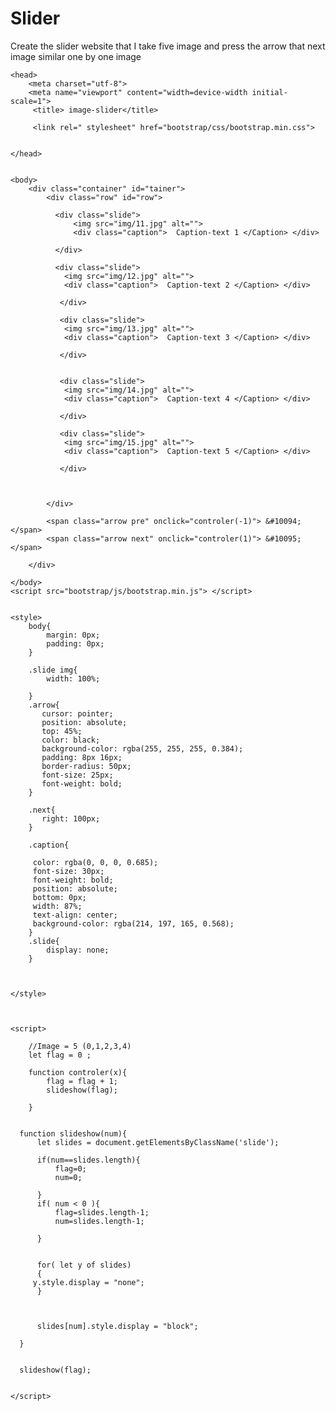# Slider
Create the slider website that I take five image and press the arrow that next image similar one by one image 
<!DOCTYPE html>
<html lang="en">
<html>

    <head>
        <meta charset="utf-8">
        <meta name="viewport" content="width=device-width initial-scale=1">
         <title> image-slider</title>

         <link rel=" stylesheet" href="bootstrap/css/bootstrap.min.css">
   
        
    </head>
   

    <body>
        <div class="container" id="tainer">
            <div class="row" id="row">

              <div class="slide">
                  <img src="img/11.jpg" alt="">
                  <div class="caption">  Caption-text 1 </Caption> </div>

              </div>
                
              <div class="slide">
                <img src="img/12.jpg" alt="">
                <div class="caption">  Caption-text 2 </Caption> </div>

               </div>

               <div class="slide">
                <img src="img/13.jpg" alt="">
                <div class="caption">  Caption-text 3 </Caption> </div>

               </div>
            
            
               <div class="slide">
                <img src="img/14.jpg" alt="">
                <div class="caption">  Caption-text 4 </Caption> </div>

               </div>

               <div class="slide">
                <img src="img/15.jpg" alt="">
                <div class="caption">  Caption-text 5 </Caption> </div>

               </div>

              

            </div>
            
            <span class="arrow pre" onclick="controler(-1)"> &#10094; </span>
            <span class="arrow next" onclick="controler(1)"> &#10095; </span>

        </div>
        
    </body>
    <script src="bootstrap/js/bootstrap.min.js"> </script> 


    <style>
        body{
            margin: 0px;
            padding: 0px;
        }
       
        .slide img{
            width: 100%;
            
        }
        .arrow{
           cursor: pointer;
           position: absolute;
           top: 45%;
           color: black;
           background-color: rgba(255, 255, 255, 0.384);
           padding: 8px 16px;
           border-radius: 50px;
           font-size: 25px;
           font-weight: bold;
        }
    
        .next{
           right: 100px;
        }

        .caption{

         color: rgba(0, 0, 0, 0.685);
         font-size: 30px;
         font-weight: bold;
         position: absolute;
         bottom: 0px;
         width: 87%;
         text-align: center;
         background-color: rgba(214, 197, 165, 0.568);
        }
        .slide{
            display: none;
        }


       
    </style>



    <script>

        //Image = 5 (0,1,2,3,4)
        let flag = 0 ;

        function controler(x){
            flag = flag + 1;
            slideshow(flag);

        }


      function slideshow(num){
          let slides = document.getElementsByClassName('slide');

          if(num==slides.length){
              flag=0;
              num=0;

          }
          if( num < 0 ){
              flag=slides.length-1;
              num=slides.length-1;

          }
    

          for( let y of slides)
          {
         y.style.display = "none";
          }

        

          slides[num].style.display = "block";
   
      }
        

      slideshow(flag);


    </script>
</html>
